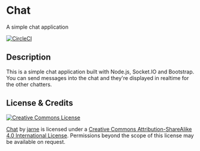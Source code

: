 # Chat
A simple chat application

[![CircleCI](https://circleci.com/gh/jarne/Chat.svg?style=svg)](https://circleci.com/gh/jarne/Chat)

## Description
This is a simple chat application built with Node.js, Socket.IO and Bootstrap. You can send messages into the chat and they're displayed in realtime for the other chatters.

## License & Credits
[![Creative Commons License](https://i.creativecommons.org/l/by-sa/4.0/88x31.png)](http://creativecommons.org/licenses/by-sa/4.0/)

[Chat](https://github.com/jarne/Chat) by [jarne](https://github.com/jarne) is licensed under a [Creative Commons Attribution-ShareAlike 4.0 International License](http://creativecommons.org/licenses/by-sa/4.0/). Permissions beyond the scope of this license may be available on request.
